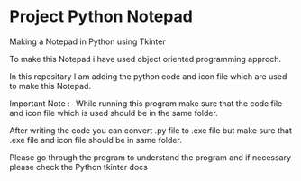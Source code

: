 # Project Python Notepad

Making a Notepad in Python using Tkinter

To make this Notepad i have used object oriented programming approch.

In this repositary I am adding the python code and icon file which are used to make this Notepad.

Important Note :- While running this program make sure that the code file and icon file which is used should be in the same folder.

After writing the code you can convert .py file to .exe file but make sure that .exe file and icon file should be in same folder.

Please go through the program to understand the program and if necessary please check the Python tkinter docs

